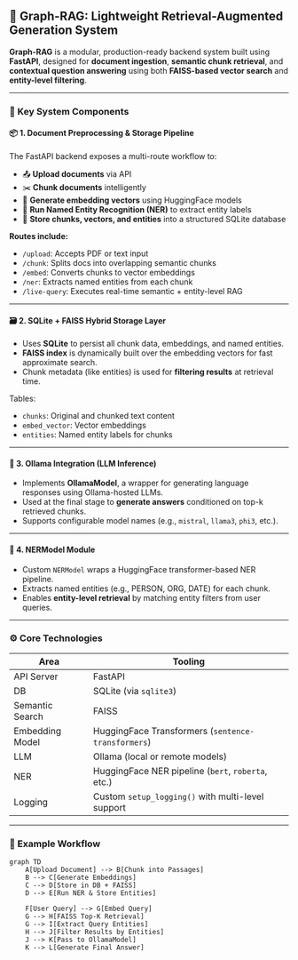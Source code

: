 ## 🧠 Graph-RAG: Lightweight Retrieval-Augmented Generation System

**Graph-RAG** is a modular, production-ready backend system built using **FastAPI**, designed for **document ingestion**, **semantic chunk retrieval**, and **contextual question answering** using both **FAISS-based vector search** and **entity-level filtering**.

---

### 🚧 Key System Components

#### 📦 1. Document Preprocessing & Storage Pipeline

The FastAPI backend exposes a multi-route workflow to:

* 📤 **Upload documents** via API
* ✂️ **Chunk documents** intelligently
* 🔡 **Generate embedding vectors** using HuggingFace models
* 🧠 **Run Named Entity Recognition (NER)** to extract entity labels
* 💾 **Store chunks, vectors, and entities** into a structured SQLite database

**Routes include:**

* `/upload`: Accepts PDF or text input
* `/chunk`: Splits docs into overlapping semantic chunks
* `/embed`: Converts chunks to vector embeddings
* `/ner`: Extracts named entities from each chunk
* `/live-query`: Executes real-time semantic + entity-level RAG

---

#### 🗃️ 2. SQLite + FAISS Hybrid Storage Layer

* Uses **SQLite** to persist all chunk data, embeddings, and named entities.
* **FAISS index** is dynamically built over the embedding vectors for fast approximate search.
* Chunk metadata (like entities) is used for **filtering results** at retrieval time.

Tables:

* `chunks`: Original and chunked text content
* `embed_vector`: Vector embeddings
* `entities`: Named entity labels for chunks

---

#### 🤖 3. Ollama Integration (LLM Inference)

* Implements **OllamaModel**, a wrapper for generating language responses using Ollama-hosted LLMs.
* Used at the final stage to **generate answers** conditioned on top-k retrieved chunks.
* Supports configurable model names (e.g., `mistral`, `llama3`, `phi3`, etc.).

---

#### 🧬 4. NERModel Module

* Custom `NERModel` wraps a HuggingFace transformer-based NER pipeline.
* Extracts named entities (e.g., PERSON, ORG, DATE) for each chunk.
* Enables **entity-level retrieval** by matching entity filters from user queries.

---

### ⚙️ Core Technologies

| Area            | Tooling                                            |
| --------------- | -------------------------------------------------- |
| API Server      | FastAPI                                            |
| DB              | SQLite (via `sqlite3`)                             |
| Semantic Search | FAISS                                              |
| Embedding Model | HuggingFace Transformers (`sentence-transformers`) |
| LLM             | Ollama (local or remote models)                    |
| NER             | HuggingFace NER pipeline (`bert`, `roberta`, etc.) |
| Logging         | Custom `setup_logging()` with multi-level support  |

---

### 🧪 Example Workflow

```mermaid
graph TD
    A[Upload Document] --> B[Chunk into Passages]
    B --> C[Generate Embeddings]
    C --> D[Store in DB + FAISS]
    D --> E[Run NER & Store Entities]

    F[User Query] --> G[Embed Query]
    G --> H[FAISS Top-K Retrieval]
    G --> I[Extract Query Entities]
    H --> J[Filter Results by Entities]
    J --> K[Pass to OllamaModel]
    K --> L[Generate Final Answer]
```